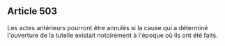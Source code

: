 Article 503
----
Les actes antérieurs pourront être annulés si la cause qui a déterminé
l'ouverture de la tutelle existait notoirement à l'époque où ils ont été faits.
